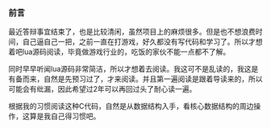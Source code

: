 ### 前言
最近答辩事宜结束了，也是比较清闲，虽然项目上的麻烦很多。但是也不想浪费时间，自己逼自己一把，之前一直在打游戏，好久都没有写代码和学习了。所以才想着吧lua源码阅读，毕竟做游戏行业的，吃饭的家伙不能一点都不了解。

同时早早听闻lua源码非常简洁，所以才想着去阅读。我这可不是乱读的，我这是有备而来，自然是先预习过了，才来阅读。并且第一遍阅读是跟着导读来的，所以可能会有纰漏，因此希望过2年可以再回过头了耐心读一遍。

根据我的习惯阅读这种C代码，自然是从数据结构入手，看核心数据结构的周边操作，这算是我自己得习惯吧。